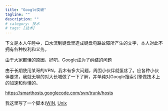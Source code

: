 ```yaml
---
title: "Google突破"
tagline: ""
description: ""
# category: 技术
# tags: [技术]
---
```



下文是本人午睡中，口水流到键盘里造成键盘电路故障所产生的文字，本人对此不拥有各种权利和义务。

由于大家都懂的原因，好吧，Google成为了纠结的问题

由于长期使用某哥的VPN，我木有多大问题，周围小伙伴就蛋疼了。应各种小伙伴要求，我就无聊的对大长城做了一下了解，并单纯对Google搜索引擎做技术上的加速和你懂的。

https://smarthosts.googlecode.com/svn/trunk/hosts

我这里写了一个脚本([WIN](https://raw.githubusercontent.com/liuzheng712/config/master/WFG.bat),
[Unix](https://raw.githubusercontent.com/liuzheng712/config/master/WFG.sh)
